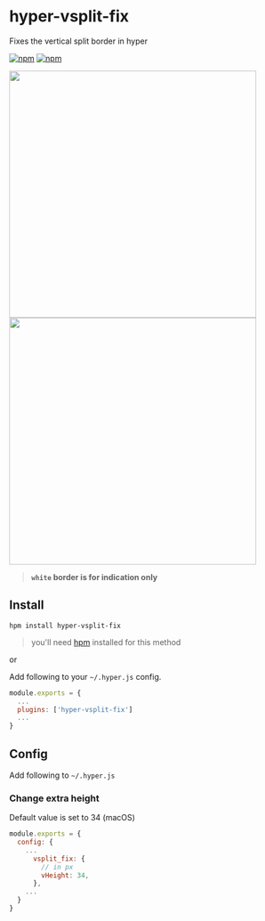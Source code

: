 # hyper-vsplit-fix
Fixes the vertical split border in hyper

[![npm](https://img.shields.io/npm/v/hyper-vsplit-fix.svg)](https://www.npmjs.com/package/hyper-vsplit-fix) [![npm](https://img.shields.io/npm/dt/hyper-vsplit-fix.svg)](https://www.npmjs.com/package/hyper-vsplit-fix)


<img width="444px" style="display: inline-block;" src="https://raw.githubusercontent.com/harryparkdotio/hyper-vsplit-fix/master/installed.png" meta="installed"><img width="444px" style="display: inline-block;" src="https://raw.githubusercontent.com/harryparkdotio/hyper-vsplit-fix/master/not-installed.png" meta="installed">

> **`white` border is for indication only**

## Install

`hpm install hyper-vsplit-fix`
> you'll need [hpm](https://www.npmjs.com/package/hpm-cli) installed for this method

or

Add following to your `~/.hyper.js` config.

```javascript
module.exports = {
  ...
  plugins: ['hyper-vsplit-fix']
  ...
}
```

## Config

Add following to `~/.hyper.js`

### Change extra height
Default value is set to 34 (macOS)

```javascript
module.exports = {
  config: {
    ...
      vsplit_fix: {
      	// in px
        vHeight: 34,
      },
    ...
  }
}
```